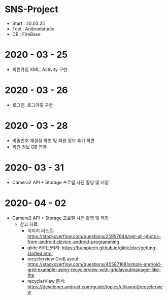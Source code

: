 # SNS-Project
* Start : 20.03.25
* Tool : Androidstudio
* DB : FireBase

# 2020 - 03 - 25
* 회원가입 XML, Activity 구현

# 2020 - 03 - 26
* 로그인, 로그아웃 구현

# 2020 - 03 - 28
* 비밀번호 재설정 화면 및 회원 정보 추가 화면
* 회원 정보 DB 연결

# 2020- 03 - 31
* Camera2 API + Storage 프로필 사진 촬영 및 저장

# 2020- 04 - 02
* Camera2 API + Storage 프로필 사진 촬영 및 저장
  * 참고 자료
    * 이미지 리스트: https://stackoverflow.com/questions/25957644/get-all-photos-from-android-device-android-programming
    * glide 라이브러리: https://bumptech.github.io/glide/doc/getting-started.html
    * recyclerview GridLayout: https://stackoverflow.com/questions/40587168/simple-android-grid-example-using-recyclerview-with-gridlayoutmanager-like-the
    * recyclerView 문서: https://developer.android.com/guide/topics/ui/layout/recyclerview
